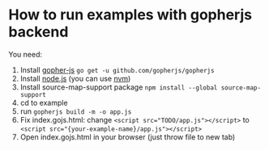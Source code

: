 # How to run examples with gopherjs backend

You need:

1. Install [gopher-js](https://github.com/gopherjs/gopherjs) `go get -u github.com/gopherjs/gopherjs`
2. Install [node.js](https://nodejs.org/en/) (you can use [nvm](https://github.com/creationix/nvm))
3. Install source-map-support package `npm install --global source-map-support`
4. cd to example
5. run `gopherjs build -m -o app.js`
6. Fix index.gojs.html: change `<script src="TODO/app.js"></script>` to `<script src="{your-example-name}/app.js"></script>`
7. Open index.gojs.html in your browser (just throw file to new tab)